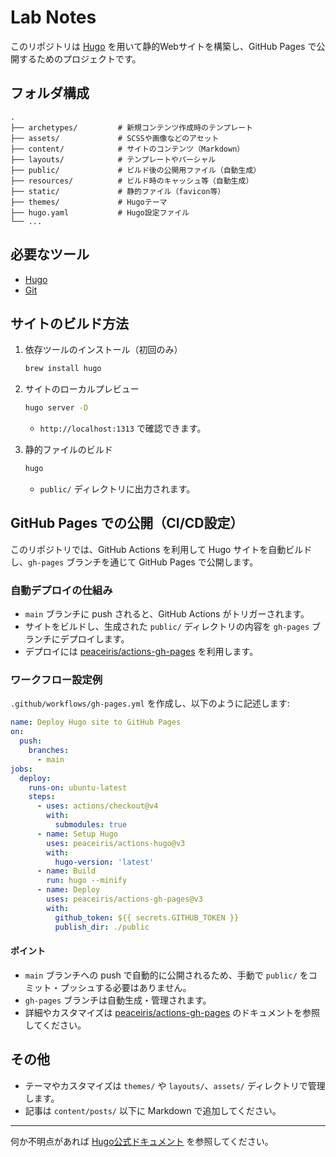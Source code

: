 # Lab Notes

このリポジトリは [Hugo](https://gohugo.io/) を用いて静的Webサイトを構築し、GitHub Pages で公開するためのプロジェクトです。

## フォルダ構成

```
.
├── archetypes/         # 新規コンテンツ作成時のテンプレート
├── assets/             # SCSSや画像などのアセット
├── content/            # サイトのコンテンツ（Markdown）
├── layouts/            # テンプレートやパーシャル
├── public/             # ビルド後の公開用ファイル（自動生成）
├── resources/          # ビルド時のキャッシュ等（自動生成）
├── static/             # 静的ファイル（favicon等）
├── themes/             # Hugoテーマ
├── hugo.yaml           # Hugo設定ファイル
└── ...
```

## 必要なツール
- [Hugo](https://gohugo.io/getting-started/installing/)
- [Git](https://git-scm.com/)

## サイトのビルド方法

1. 依存ツールのインストール（初回のみ）
   ```sh
   brew install hugo
   ```

2. サイトのローカルプレビュー
   ```sh
   hugo server -D
   ```
   - `http://localhost:1313` で確認できます。

3. 静的ファイルのビルド
   ```sh
   hugo
   ```
   - `public/` ディレクトリに出力されます。

## GitHub Pages での公開（CI/CD設定）

このリポジトリでは、GitHub Actions を利用して Hugo サイトを自動ビルドし、`gh-pages` ブランチを通じて GitHub Pages で公開します。

### 自動デプロイの仕組み
- `main` ブランチに push されると、GitHub Actions がトリガーされます。
- サイトをビルドし、生成された `public/` ディレクトリの内容を `gh-pages` ブランチにデプロイします。
- デプロイには [peaceiris/actions-gh-pages](https://github.com/peaceiris/actions-gh-pages) を利用します。

### ワークフロー設定例
`.github/workflows/gh-pages.yml` を作成し、以下のように記述します:

```yaml
name: Deploy Hugo site to GitHub Pages
on:
  push:
    branches:
      - main
jobs:
  deploy:
    runs-on: ubuntu-latest
    steps:
      - uses: actions/checkout@v4
        with:
          submodules: true
      - name: Setup Hugo
        uses: peaceiris/actions-hugo@v3
        with:
          hugo-version: 'latest'
      - name: Build
        run: hugo --minify
      - name: Deploy
        uses: peaceiris/actions-gh-pages@v3
        with:
          github_token: ${{ secrets.GITHUB_TOKEN }}
          publish_dir: ./public
```

#### ポイント
- `main` ブランチへの push で自動的に公開されるため、手動で `public/` をコミット・プッシュする必要はありません。
- `gh-pages` ブランチは自動生成・管理されます。
- 詳細やカスタマイズは [peaceiris/actions-gh-pages](https://github.com/peaceiris/actions-gh-pages) のドキュメントを参照してください。

## その他
- テーマやカスタマイズは `themes/` や `layouts/`、`assets/` ディレクトリで管理します。
- 記事は `content/posts/` 以下に Markdown で追加してください。

---

何か不明点があれば [Hugo公式ドキュメント](https://gohugo.io/documentation/) を参照してください。
